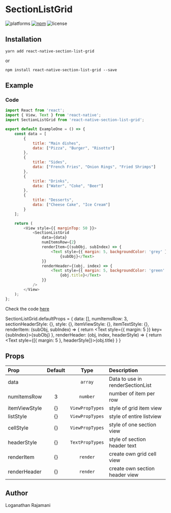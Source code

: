 # SectionListGrid

![platforms](https://img.shields.io/badge/platforms-Android%20|%20iOS-brightgreen.svg)
[![npm](https://img.shields.io/npm/v/react-native-grid-list.svg)](https://www.npmjs.com/package/react-native-grid-list)
![license](https://img.shields.io/npm/l/react-native-grid-list.svg)

## Installation

```
yarn add react-native-section-list-grid
```

or

```
npm install react-native-section-list-grid --save
```

## Example


### Code

```js
import React from 'react';
import { View, Text } from 'react-native';
import SectionListGrid from 'react-native-section-list-grid';

export default ExampleOne = () => {
    const data = [
        {
            title: "Main dishes",
            data: ["Pizza", "Burger", "Risotto"]
        },
        {
            title: "Sides",
            data: ["French Fries", "Onion Rings", "Fried Shrimps"]
        },
        {
            title: "Drinks",
            data: ["Water", "Coke", "Beer"]
        },
        {
            title: "Desserts",
            data: ["Cheese Cake", "Ice Cream"]
        }
    ];

    return (
        <View style={{ marginTop: 50 }}>
            <SectionListGrid
                data={data}
                numItemsRow={2}
                renderItem={(subObj, subIndex) => {
                    <Text style={{ margin: 5, backgroundColor: 'grey' }} key={subIndex}>
                        {subObj}</Text>
                }}
                renderHeader={(obj, index) => {
                    <Text style={{ margin: 5, backgroundColor: 'green' }}>
                        {obj.title}</Text>
                }}
            />
        </View>
    );
};
```

Check the code [here](./examples/ExampleOne.js)

SectionListGrid.defaultProps = {
    data: [],
    numItemsRow: 3,
    sectionHeaderStyle: {},
    style: {},
    itemViewStyle: {},
    itemTextStyle: {},
    renderItem: (subObj, subIndex) => {
        return <Text style={{ margin: 5 }} key={subIndex}>{subObj}</Text>
    },
    renderHeader: (obj, index, headerStyle) => {
        return <Text style={[{ margin: 5 }, headerStyle]}>{obj.title}</Text>
    }
}



## Props

| Prop                            |              Default               |      Type       | Description                                |
| :------------------------------ | :--------------------------------: | :-------------: | :----------------------------------------- |
| data                            |       [](Required)                 |`array`          | Data to use in renderSectionList           |
| numItemsRow                     |       3                            |`number`         | number of item per row                     |
| itemViewStyle                   |       {}                           |`ViewPropTypes`  | style of grid item view                    |
| listStyle                       |       {}                           |`ViewPropTypes`  | style of entire listview                   |
| cellStyle                       |       {}                           |`ViewPropTypes`  | style of one section view                  |
| headerStyle                     |       {}                           |`TextPropTypes`  | style of section header text               |
| renderItem                      |       <Text>{}</Text>              |`render`         | create own grid cell view                  |
| renderHeader                    |       <Text>{}</Text>              |`render`         | create own section header view             |

## Author

Loganathan Rajamani

